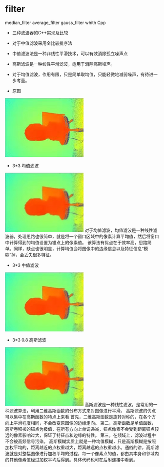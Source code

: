 # filter
median_filter average_filter gauss_filter whith Cpp

- 三种滤波器的C++实现及比较
- 对于中值滤波采用全比较排序法
- 中值滤波法是一种非线性平滑技术，可以有效消除孤立噪声点
- 高斯滤波是一种线性平滑滤波，适用于消除高斯噪声。
- 对于均值滤波，作用有限，只是简单取均值，只能轻微地减弱噪声，有待进一步考量。

- 原图

![原图](filter/test.jpg)

- 3\*3 均值滤波

![3\*3 均值滤波](filter/average_res_3.jpg)
对于均值滤波，均值滤波是一种线性滤波器，处理思路也很简单，就是将一个窗口区域中的像素计算平均值，然后将窗口中计算得到的均值设置为锚点上的像素值。
该算法有优点在于效率高，思路简单。同样，缺点也很明显，计算均值会将图像中的边缘信息以及特征信息“模糊”掉，会丢失很多特征。

- 3\*3 中值滤波

![3\*3 中值滤波](filter/median_res_3.jpg)

- 3\*3 0.8 高斯滤波

![3\*3 高斯滤波](filter/gauss_res_3_0.8.jpg)
高斯滤波是一种线性滤波，是常用的一种滤波算法，利用二维高斯函数的分布方式来对图像进行平滑。
高斯滤波的优点可以集中在高斯函数的特点上来看
首先，二维高斯函数是旋转对称的，在各个方向上平滑程度相同，不会改变原图像的边缘走向。
第二，高斯函数是单值函数，高斯卷积核的锚点为极值，在所有方向上单调递减，锚点像素不会受到距离锚点较远的像素影响过大，保证了特征点和边缘的特性。
第三，在频域上，滤波过程中不会被高频信号污染。
高斯模糊实质上就是一种均值模糊，只是高斯模糊是按照加权平均的，距离越近的点权重越大，距离越远的点权重越小。通俗的讲，高斯滤波就是对整幅图像进行加权平均的过程，每一个像素点的值，都由其本身和邻域内的其他像素值经过加权平均后得到。具体代码也可在后附连接中看到。
